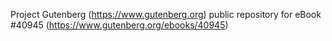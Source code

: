 Project Gutenberg (https://www.gutenberg.org) public repository for eBook #40945 (https://www.gutenberg.org/ebooks/40945)
